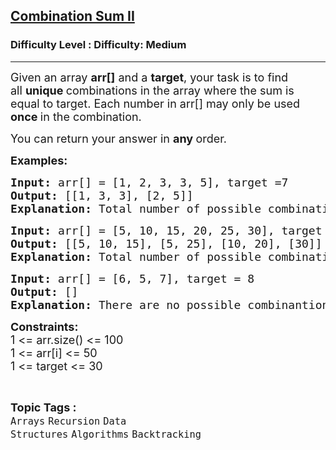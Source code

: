 <h2><a href="https://www.geeksforgeeks.org/problems/combination-sum-ii-1664263832/1?page=1&category=Backtracking&sortBy=submissions">Combination Sum II</a></h2><h3>Difficulty Level : Difficulty: Medium</h3><hr><div class="problems_problem_content__Xm_eO"><p><span style="font-size: 18px;">Given an array&nbsp;<strong>arr[]</strong>&nbsp;and a&nbsp;<strong>target</strong>, your task is to find all&nbsp;<strong>unique&nbsp;</strong>combinations in the array where the sum is equal to target.&nbsp;</span><span style="font-size: 18px;">Each number in arr[] may only be used <strong>once </strong>in the combination.</span></p>
<p><span style="font-size: 18px;">You can return your answer in&nbsp;<strong>any&nbsp;</strong>order.</span></p>
<p><strong><span style="font-size: 18px;">Examples:</span></strong></p>
<pre><span style="font-size: 18px;"><strong>Input:</strong> </span><span style="font-size: 18px;">arr[] = [1, 2, 3, 3, 5], target =7</span>
<strong><span style="font-size: 18px;">Output: </span></strong><span style="font-size: 18px;">[[1, 3, 3], [2, 5]]</span>
<strong><span style="font-size: 18px;">Explanation: </span></strong><span style="font-size: 18px;">Total number of possible combinations are 2.</span></pre>
<pre><span style="font-size: 18px;"><strong><span style="font-size: 18px;">Input:</span> </strong></span><span style="font-size: 18px;">arr[] = [5, 10, 15, 20, 25, 30], target = 30</span>
<strong><span style="font-size: 18px;">Output: </span></strong><span style="font-size: 18px;">[[5, 10, 15], [5, 25], [10, 20], [30]]</span>
<strong><span style="font-size: 18px;">Explanation: </span></strong><span style="font-size: 18px;">Total number of possible combinations are 4.<br></span></pre>
<pre><strong><span style="font-size: 18px;">Input: </span></strong><span style="font-size: 18px;">arr[] = [6, 5, 7], target = 8
<strong>Output: </strong>[]<br><strong>Explanation:</strong> There are no possible combinantions such that target sum is 8.</span></pre>
<p><strong><span style="font-size: 18px;">Constraints:</span></strong><br><span style="font-size: 18px;">1 &lt;= arr.size() &lt;= 100<br>1 &lt;= arr[i] &lt;= 50<br>1 &lt;= target &lt;= 30</span></p></div><br><p><span style=font-size:18px><strong>Topic Tags : </strong><br><code>Arrays</code>&nbsp;<code>Recursion</code>&nbsp;<code>Data Structures</code>&nbsp;<code>Algorithms</code>&nbsp;<code>Backtracking</code>&nbsp;
